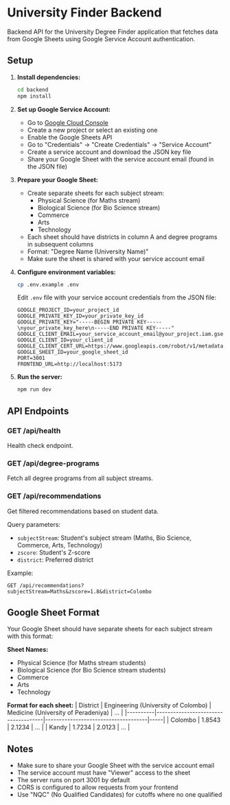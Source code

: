 
# University Finder Backend

Backend API for the University Degree Finder application that fetches data from Google Sheets using Google Service Account authentication.

## Setup

1. **Install dependencies:**
   ```bash
   cd backend
   npm install
   ```

2. **Set up Google Service Account:**
   - Go to [Google Cloud Console](https://console.cloud.google.com/)
   - Create a new project or select an existing one
   - Enable the Google Sheets API
   - Go to "Credentials" → "Create Credentials" → "Service Account"
   - Create a service account and download the JSON key file
   - Share your Google Sheet with the service account email (found in the JSON file)

3. **Prepare your Google Sheet:**
   - Create separate sheets for each subject stream:
     - Physical Science (for Maths stream)
     - Biological Science (for Bio Science stream)
     - Commerce
     - Arts
     - Technology
   - Each sheet should have districts in column A and degree programs in subsequent columns
   - Format: "Degree Name (University Name)"
   - Make sure the sheet is shared with your service account email

4. **Configure environment variables:**
   ```bash
   cp .env.example .env
   ```
   
   Edit `.env` file with your service account credentials from the JSON file:
   ```
   GOOGLE_PROJECT_ID=your_project_id
   GOOGLE_PRIVATE_KEY_ID=your_private_key_id
   GOOGLE_PRIVATE_KEY="-----BEGIN PRIVATE KEY-----\nyour_private_key_here\n-----END PRIVATE KEY-----"
   GOOGLE_CLIENT_EMAIL=your_service_account_email@your_project.iam.gserviceaccount.com
   GOOGLE_CLIENT_ID=your_client_id
   GOOGLE_CLIENT_CERT_URL=https://www.googleapis.com/robot/v1/metadata/x509/your_service_account_email%40your_project.iam.gserviceaccount.com
   GOOGLE_SHEET_ID=your_google_sheet_id
   PORT=3001
   FRONTEND_URL=http://localhost:5173
   ```

5. **Run the server:**
   ```bash
   npm run dev
   ```

## API Endpoints

### GET /api/health
Health check endpoint.

### GET /api/degree-programs
Fetch all degree programs from all subject streams.

### GET /api/recommendations
Get filtered recommendations based on student data.

Query parameters:
- `subjectStream`: Student's subject stream (Maths, Bio Science, Commerce, Arts, Technology)
- `zscore`: Student's Z-score
- `district`: Preferred district

Example:
```
GET /api/recommendations?subjectStream=Maths&zscore=1.8&district=Colombo
```

## Google Sheet Format

Your Google Sheet should have separate sheets for each subject stream with this format:

**Sheet Names:**
- Physical Science (for Maths stream students)
- Biological Science (for Bio Science stream students)  
- Commerce
- Arts
- Technology

**Format for each sheet:**
| District | Engineering (University of Colombo) | Medicine (University of Peradeniya) | ... |
|----------|-------------------------------------|-------------------------------------|-----|
| Colombo  | 1.8543                             | 2.1234                             | ... |
| Kandy    | 1.7234                             | 2.0123                             | ... |

## Notes

- Make sure to share your Google Sheet with the service account email
- The service account must have "Viewer" access to the sheet
- The server runs on port 3001 by default
- CORS is configured to allow requests from your frontend
- Use "NQC" (No Qualified Candidates) for cutoffs where no one qualified
